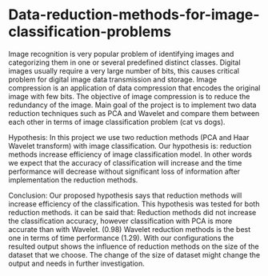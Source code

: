 # Data-reduction-methods-for-image-classification-problems
Image recognition is very popular problem of identifying images and categorizing them in one or several predefined distinct classes. Digital images usually require a very large number of bits, this causes critical problem for digital image data transmission and storage. Image compression is an application of data compression that encodes the original image with few bits. The objective of image compression is to reduce the redundancy of the image. Main goal of the project is to implement two data reduction techniques such as PCA and Wavelet and compare them between each other in terms of image classification problem (cat vs dogs). 

Hypothesis:
In this project we use two reduction methods (PCA and Haar Wavelet transform) with image classification. Our hypothesis is: reduction methods increase efficiency of image classification model. In other words we expect that the accuracy of classification will increase and the time performance will decrease without significant loss of information after implementation the reduction methods.

Conclusion:
Our proposed hypothesis says that reduction methods will increase efficiency of the classification. This hypothesis was tested for both reduction methods. 
 it can be said that: 
Reduction methods did not increase the classification accuracy, however classification with PCA is more accurate than with Wavelet. (0.98)
Wavelet reduction methods is the best one in terms of time performance (1.29).
With our configurations the resulted output shows the influence of reduction methods on the size of the dataset that we choose. The change of the size of dataset might change the output and needs in further investigation.
